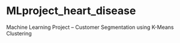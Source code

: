 # MLproject_heart_disease
Machine Learning Project – Customer Segmentation using K-Means Clustering
